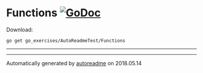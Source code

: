 # Functions [![GoDoc](https://godoc.org/go_exercises/AutoReadmeTest/Functions?status.svg)](https://godoc.org/go_exercises/AutoReadmeTest/Functions)


Download:
```shell
go get go_exercises/AutoReadmeTest/Functions
```

* * *


* * *
Automatically generated by [autoreadme](https://github.com/jimmyfrasche/autoreadme) on 2018.05.14
